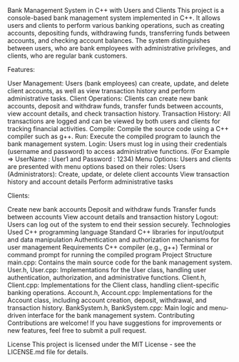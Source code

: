 Bank Management System in C++ with Users and Clients
This project is a console-based bank management system implemented in C++. It allows users and clients to perform various banking operations, such as creating accounts, depositing funds, withdrawing funds, transferring funds between accounts, and checking account balances. The system distinguishes between users, who are bank employees with administrative privileges, and clients, who are regular bank customers.

Features:

User Management: Users (bank employees) can create, update, and delete client accounts, as well as view transaction history and perform administrative tasks.
Client Operations: Clients can create new bank accounts, deposit and withdraw funds, transfer funds between accounts, view account details, and check transaction history.
Transaction History: All transactions are logged and can be viewed by both users and clients for tracking financial activities.
Compile: Compile the source code using a C++ compiler such as g++.
Run: Execute the compiled program to launch the bank management system.
Login: Users must log in using their credentials (username and password) to access administrative functions. (For Example =>  UserName : User1 and Password : 1234)
Menu Options: Users and clients are presented with menu options based on their roles:
Users (Administrators):
Create, update, or delete client accounts
View transaction history and account details
Perform administrative tasks

Clients:

Create new bank accounts
Deposit and withdraw funds
Transfer funds between accounts
View account details and transaction history
Logout: Users can log out of the system to end their session securely.
Technologies Used
C++ programming language
Standard C++ libraries for input/output and data manipulation
Authentication and authorization mechanisms for user management
Requirements
C++ compiler (e.g., g++)
Terminal or command prompt for running the compiled program
Project Structure
main.cpp: Contains the main source code for the bank management system.
User.h, User.cpp: Implementations for the User class, handling user authentication, authorization, and administrative functions.
Client.h, Client.cpp: Implementations for the Client class, handling client-specific banking operations.
Account.h, Account.cpp: Implementations for the Account class, including account creation, deposit, withdrawal, and transaction history.
BankSystem.h, BankSystem.cpp: Main logic and menu-driven interface for the bank management system.
Contributing
Contributions are welcome! If you have suggestions for improvements or new features, feel free to submit a pull request.

License
This project is licensed under the MIT License - see the LICENSE.md file for details.
